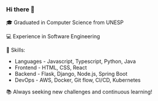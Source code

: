### Hi there 👋

🎓 Graduated in Computer Science from UNESP

💻 Experience in Software Engineering


💼 Skills:

* Languages - Javascript, Typescript, Python, Java
* Frontend - HTML, CSS, React
* Backend - Flask, Django, Node.js, Spring Boot
* DevOps - AWS, Docker, Git flow, CI/CD, Kubernetes

📚 Always seeking new challenges and continuous learning!
